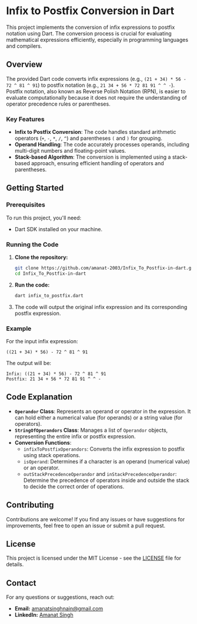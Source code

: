 # Infix to Postfix Conversion in Dart

This project implements the conversion of infix expressions to postfix notation using Dart. The conversion process is crucial for evaluating mathematical expressions efficiently, especially in programming languages and compilers.

## Overview

The provided Dart code converts infix expressions (e.g., `(21 + 34) * 56 - 72 ^ 81 ^ 91`) to postfix notation (e.g., `21 34 + 56 * 72 81 91 ^ ^ -`). Postfix notation, also known as Reverse Polish Notation (RPN), is easier to evaluate computationally because it does not require the understanding of operator precedence rules or parentheses.

### Key Features

- **Infix to Postfix Conversion**: The code handles standard arithmetic operators (`+`, `-`, `*`, `/`, `^`) and parentheses `(` and `)` for grouping.
- **Operand Handling**: The code accurately processes operands, including multi-digit numbers and floating-point values.
- **Stack-based Algorithm**: The conversion is implemented using a stack-based approach, ensuring efficient handling of operators and parentheses.

## Getting Started

### Prerequisites

To run this project, you'll need:

- Dart SDK installed on your machine.

### Running the Code

1. **Clone the repository:**
   ```bash
   git clone https://github.com/amanat-2003/Infix_To_Postfix-in-dart.git
   cd Infix_To_Postfix-in-dart
   ```

2. **Run the code:**
   ```bash
   dart infix_to_postfix.dart
   ```

3. The code will output the original infix expression and its corresponding postfix expression.

### Example

For the input infix expression:

```
((21 + 34) * 56) - 72 ^ 81 ^ 91
```

The output will be:

```
Infix: ((21 + 34) * 56) - 72 ^ 81 ^ 91
Postfix: 21 34 + 56 * 72 81 91 ^ ^ -
```

## Code Explanation

- **`Operandor` Class**: Represents an operand or operator in the expression. It can hold either a numerical value (for operands) or a string value (for operators).
- **`StringOfOperandors` Class**: Manages a list of `Operandor` objects, representing the entire infix or postfix expression.
- **Conversion Functions**:
  - `infixToPostfixOperandors`: Converts the infix expression to postfix using stack operations.
  - `isOperand`: Determines if a character is an operand (numerical value) or an operator.
  - `outStackPrecedenceOperandor` and `inStackPrecedenceOperandor`: Determine the precedence of operators inside and outside the stack to decide the correct order of operations.

## Contributing

Contributions are welcome! If you find any issues or have suggestions for improvements, feel free to open an issue or submit a pull request.

## License

This project is licensed under the MIT License - see the [LICENSE](LICENSE) file for details.

## Contact

For any questions or suggestions, reach out:

- **Email:** [amanatsinghnain@gmail.com](mailto:amanatsinghnain@gmail.com)
- **LinkedIn:** [Amanat Singh](https://www.linkedin.com/in/amanat-coder/)

